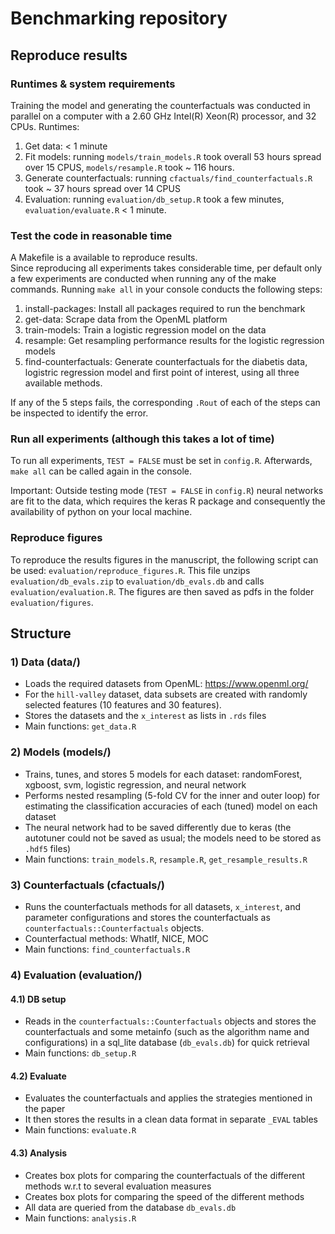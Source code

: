 # Benchmarking repository 

## Reproduce results 

###  Runtimes & system requirements
Training the model and generating the counterfactuals was conducted in parallel on a computer with a 2.60 GHz Intel(R) Xeon(R) processor, and 32 CPUs.
Runtimes: 
1) Get data: < 1 minute
2) Fit models: running `models/train_models.R` took overall 53 hours spread over 15 CPUS, `models/resample.R` took ~ 116 hours.
3) Generate counterfactuals: running `cfactuals/find_counterfactuals.R` took ~ 37 hours spread over 14 CPUS
4) Evaluation: running `evaluation/db_setup.R` took a few minutes, `evaluation/evaluate.R` < 1 minute.

### Test the code in reasonable time
A Makefile is a available to reproduce results.  
Since reproducing all experiments takes considerable time, per default only a few experiments are conducted when running any of the make commands. 
Running `make all` in your console conducts the following steps: 
1) install-packages: Install all packages required to run the benchmark
2) get-data: Scrape data from the OpenML platform
3) train-models: Train a logistic regression model on the data
4) resample: Get resampling performance results for the logistic regression models
5) find-counterfactuals: Generate counterfactuals for the diabetis data, logistric regression model and first point of interest, using all three available methods.

If any of the 5 steps fails, the corresponding `.Rout` of each of the steps can be inspected to identify the error. 

### Run all experiments (although this takes a lot of time)
To run all experiments, `TEST = FALSE` must be set in `config.R`. Afterwards, `make all` can be called again in the console.

Important: Outside testing mode (`TEST = FALSE` in `config.R`) neural networks are fit to the data, which requires the keras R package and consequently the availability of python on your local machine. 

### Reproduce figures 
To reproduce the results figures in the manuscript, the following script can be used: `evaluation/reproduce_figures.R`. 
This file unzips `evaluation/db_evals.zip` to `evaluation/db_evals.db` and calls `evaluation/evaluation.R`. 
The figures are then saved as pdfs in the folder `evaluation/figures`. 

## Structure

### 1) Data (data/)

- Loads the required datasets from OpenML: https://www.openml.org/
- For the `hill-valley` dataset, data subsets are created with randomly selected features (10 features and 30 features).
- Stores the datasets and the `x_interest` as lists in `.rds` files
- Main functions: `get_data.R`

### 2) Models (models/)

- Trains, tunes, and stores 5 models for each dataset: randomForest, xgboost, svm, logistic regression, and neural network
- Performs nested resampling (5-fold CV for the inner and outer loop) for estimating the classification accuracies of each (tuned) model on each dataset
- The neural network had to be saved differently due to keras (the autotuner could not be saved as usual; the models need to be stored as `.hdf5` files)
- Main functions: `train_models.R`, `resample.R`, `get_resample_results.R`

### 3) Counterfactuals (cfactuals/)

- Runs the counterfactuals methods for all datasets, `x_interest`, and parameter configurations and stores the counterfactuals as `counterfactuals::Counterfactuals` objects.
- Counterfactual methods: WhatIf, NICE, MOC
- Main functions: `find_counterfactuals.R`

### 4) Evaluation (evaluation/)

#### 4.1) DB setup

- Reads in the `counterfactuals::Counterfactuals` objects and stores the counterfactuals and some metainfo (such as the algorithm name and configurations)
in a sql_lite database (`db_evals.db`) for quick retrieval
- Main functions: `db_setup.R`

#### 4.2) Evaluate

- Evaluates the counterfactuals and applies the strategies mentioned in the paper
- It then stores the results in a clean data format in separate `_EVAL` tables
- Main functions: `evaluate.R`

#### 4.3) Analysis

- Creates box plots for comparing the counterfactuals of the different methods w.r.t to several evaluation measures
- Creates box plots for comparing the speed of the different methods
- All data are queried from the database `db_evals.db`
- Main functions: `analysis.R`



